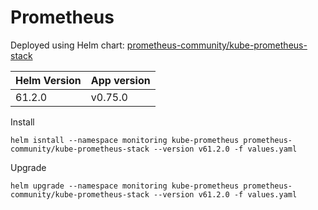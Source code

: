 # Prometheus

Deployed using Helm chart: [prometheus-community/kube-prometheus-stack](https://github.com/prometheus-community/helm-charts/tree/main/charts/kube-prometheus-stack) 

| Helm Version | App version |
| ------------ | ----------- |
| 61.2.0       | v0.75.0     |


Install
```
helm isntall --namespace monitoring kube-prometheus prometheus-community/kube-prometheus-stack --version v61.2.0 -f values.yaml 
```

Upgrade
```
helm upgrade --namespace monitoring kube-prometheus prometheus-community/kube-prometheus-stack --version v61.2.0 -f values.yaml 
```
